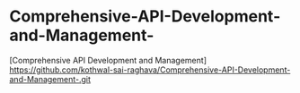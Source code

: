 # Comprehensive-API-Development-and-Management-

[Comprehensive API Development and Management]
https://github.com/kothwal-sai-raghava/Comprehensive-API-Development-and-Management-.git
